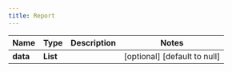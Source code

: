 ```yaml
---
title: Report
---
```



| Name | Type | Description | Notes |
|------------ | ------------- | ------------- | -------------|
| **data** | **List** |  | [optional] [default to null] |
